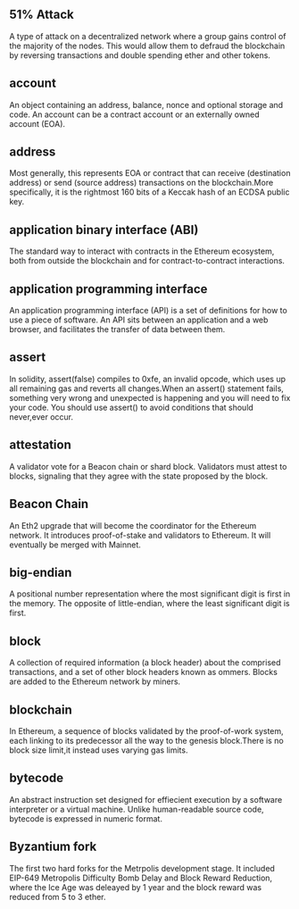 ## 51% Attack

A type of attack on a decentralized network where a group gains control of the majority of the nodes. This would allow them to defraud the blockchain by reversing transactions and double spending ether and other tokens.

## account 

An object containing an address, balance, nonce and optional storage and code. An account can be a contract account or an externally owned account (EOA).

## address

Most generally, this represents EOA or contract that can receive (destination address) or send (source address) transactions on the blockchain.More specifically, it is the rightmost 160 bits of a Keccak hash of an ECDSA public key. 

## application binary interface (ABI)

The standard way to interact with contracts in the Ethereum ecosystem, both from outside the blockchain and for contract-to-contract interactions.

## application programming interface

An application programming interface (API) is a set of definitions for how to use a piece of software. An API sits between an application and a web browser, and facilitates the transfer of data between them.

## assert

In solidity, assert(false) compiles to 0xfe, an invalid opcode, which uses up all remaining gas and reverts all changes.When an assert() statement fails, something very wrong and unexpected is happening and you will need to fix your code. You should use assert() to avoid conditions that should never,ever occur.

## attestation

A validator vote for a Beacon chain or shard block. Validators must attest to blocks, signaling that they agree with the state proposed by the block.

## Beacon Chain

An Eth2 upgrade that will become the coordinator for the Ethereum network. It introduces proof-of-stake and validators to Ethereum. It will eventually be merged with Mainnet.

## big-endian

A positional number representation where the most significant digit is first in the memory. The opposite of little-endian, where the least significant digit is first.

## block

A collection of required information (a block header) about the comprised transactions, and a set of other block headers known as ommers. Blocks are added to the Ethereum network by miners.

## blockchain

In Ethereum, a sequence of blocks validated by the proof-of-work system, each linking to its predecessor all the way to the genesis block.There is no block size limit,it instead uses varying gas limits.

## bytecode
An abstract instruction set designed for effiecient execution by a software interpreter or a virtual machine. Unlike human-readable source code, bytecode is expressed in numeric format.

## Byzantium fork

The first two hard forks for the Metrpolis development stage. It included EIP-649 Metropolis Difficulty Bomb Delay and Block Reward Reduction, where the Ice Age was deleayed by 1 year and the block reward was reduced from 5 to 3 ether.

